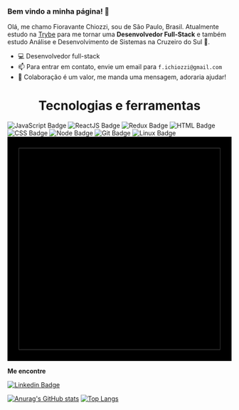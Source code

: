 ### Bem vindo a minha página! 👋

Olá, me chamo Fioravante Chiozzi, sou de São Paulo, Brasil. Atualmente estudo na [Trybe](https://www.betrybe.com/) para me tornar uma **Desenvolvedor Full-Stack** e também estudo Análise e Desenvolvimento de Sistemas na Cruzeiro do Sul 🚀.

- 💻 Desenvolvedor full-stack
- 📫 Para entrar em contato, envie um email para `f.ichiozzi@gmail.com`
- 💬 Colaboração é um valor, me manda uma mensagem, adoraria ajudar!


<h1 align=center>Tecnologias e ferramentas</h1>


![JavaScript Badge](https://img.shields.io/badge/-JavaScript-yellow?style=flat-square&logo=JavaScript&logoColor=white)
![ReactJS Badge](https://img.shields.io/badge/-React-61DAFB?style=flat-square&logo=React&logoColor=black)
![Redux Badge](https://img.shields.io/badge/-Redux-764ABC?style=flat-square&logo=Redux&logoColor=white)
![HTML Badge](https://img.shields.io/badge/-HTML-E34F26?style=flat-square&logo=html5&logoColor=white)
![CSS Badge](https://img.shields.io/badge/-CSS-1572B6?style=flat-square&logo=css3&logoColor=white)
![Node Badge](https://img.shields.io/badge/-Node.js-339933?style=flat-square&logo=node.js&logoColor=white)
![Git Badge](https://img.shields.io/badge/-Git-F05032?style=flat-square&logo=git&logoColor=white)
![Linux Badge](https://img.shields.io/badge/-Linux-FCC624?style=flat-square&logo=Linux&logoColor=black)
<svg viewBox = "0 0 128 128">
<rect x = "6.5" y = "6.5" fill = "# 1F0740" width = "115" height = "115"> </rect> <path fill = "# D490C5" d = "M0,0v128h128V0H0z M121.5,121.5 H6.5V6.5h115V121.5z "> </path> <path fill =" # D490C5 "d =" M103.5,59.2c0,0-0.6-14.6-16.5-14.6c-16,0-17.3,22- 17.3,22v4.7c0,0,2.8,18.3,16.3,18.3 c13.5,0,14.8-2.6,14.8-2.6v-8.1c0,0-19.3,9.2-21.2-10h24V59.2z M94.5,61.6H79 .5c0,0,0-8.3,7.5-9.2C95.2,52.4,94.5,61.6,94.5,61.6z "> </path> <path fill =" # D490C5 "d =" M50.5,29.9H38. 4v3.8l-16,54.9h9.4l4.4-16.1H53l4.5,16.1h10.3L50.5,29.9z M38.2,63.1l6.4-24.5L51,63.1H38.2z "> </path>
</svg>

**Me encontre**

[![Linkedin Badge](https://img.shields.io/badge/-LinkedIn-0077B5?style=flat-square&logo=Linkedin&logoColor=white&link=https://www.linkedin.com/in/gomesanac/)](https://www.linkedin.com/in/fioravantechiozzi/)

[![Anurag's GitHub stats](https://github-readme-stats.vercel.app/api?username=Fioravante1&layout=compact&theme=midnight-purple)](https://github.com/anuraghazra/github-readme-stats)
[![Top Langs](https://github-readme-stats.vercel.app/api/top-langs/?username=Fioravante1&layout=compact&theme=midnight-purple)](https://github.com/anuraghazra/github-readme-stats)

<!--
**Fioravante1/Fioravante1** is a ✨ _special_ ✨ repository because its `README.md` (this file) appears on your GitHub profile.

Here are some ideas to get you started:

- 🔭 I’m currently working on ...
- 🌱 I’m currently learning ...
- 👯 I’m looking to collaborate on ...
- 🤔 I’m looking for help with ...
- 💬 Ask me about ...
- 📫 How to reach me: ...
- 😄 Pronouns: ...
- ⚡ Fun fact: ...
-->
